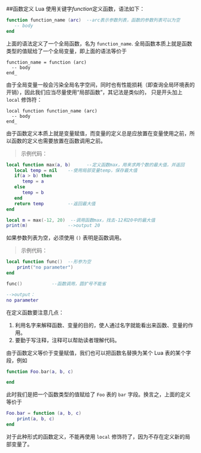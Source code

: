 ##函数定义
Lua 使用关键字*function*定义函数，语法如下：

```lua
function function_name (arc)  --arc表示参数列表，函数的参数列表可以为空
   -- body  
end
```

上面的语法定义了一个全局函数，名为 `function_name`. 全局函数本质上就是函数类型的值赋给了一个全局变量，即上面的语法等价于

```
function_name = function (arc)
  -- body
end_
```

由于全局变量一般会污染全局名字空间，同时也有性能损耗（即查询全局环境表的开销），因此我们应当尽量使用“局部函数”，其记法是类似的，
只是开头加上 `local` 修饰符：

```
local function function_name (arc)
  -- body
end_
```

由于函数定义本质上就是变量赋值，而变量的定义总是应放置在变量使用之前，所以函数的定义也需要放置在函数调用之前。

>示例代码：

```lua
local function max(a, b)      --定义函数max，用来求两个数的最大值，并返回
   local temp = nil    --使用局部变量temp，保存最大值
   if(a > b) then
      temp = a
   else
      temp = b
   end
   return temp         --返回最大值
end

local m = max(-12, 20)  --调用函数max，找去-12和20中的最大值
print(m)               -->output 20
```

如果参数列表为空，必须使用 `()` 表明是函数调用。

>示例代码：

```lua
local function func()  --形参为空
    print("no parameter")
end

func()           --函数调用，圆扩号不能省

-->output：
no parameter
```

在定义函数要注意几点：

1. 利用名字来解释函数、变量的目的，使人通过名字就能看出来函数、变量的作用。
2. 要勤于写注释，注释可以帮助读者理解代码。

由于函数定义等价于变量赋值，我们也可以把函数名替换为某个 Lua 表的某个字段，例如

```lua
function Foo.bar(a, b, c)

end
```

此时我们是把一个函数类型的值赋给了 `Foo` 表的 `bar` 字段。换言之，上面的定义等价于

```lua
Foo.bar = function (a, b, c)
    print(a, b, c)
end
```

对于此种形式的函数定义，不能再使用 `local` 修饰符了，因为不存在定义新的局部变量了。